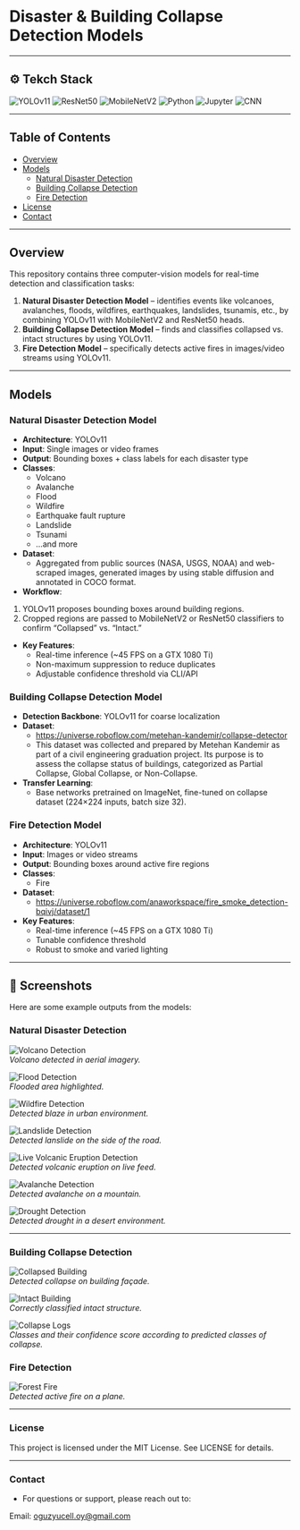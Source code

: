 # Disaster & Building Collapse Detection Models

---


## ⚙️ Tekch Stack

![YOLOv11](https://img.shields.io/badge/YOLOv11-EE4C2C?style=for-the-badge&logo=pytorch&logoColor=white)
![ResNet50](https://img.shields.io/badge/ResNet50-D00000?style=for-the-badge&logo=keras&logoColor=white)
![MobileNetV2](https://img.shields.io/badge/MobileNetV2-FF6F00?style=for-the-badge&logo=tensorflow&logoColor=white)
![Python](https://img.shields.io/badge/Python-3776AB?style=for-the-badge&logo=python&logoColor=white)
![Jupyter](https://img.shields.io/badge/Jupyter-F37626?style=for-the-badge&logo=jupyter&logoColor=white)
![CNN](https://img.shields.io/badge/CNN-FF6F00?style=for-the-badge&logo=tensorflow&logoColor=white)

---

## Table of Contents
- [Overview](#overview)
- [Models](#models)  
  - [Natural Disaster Detection](#natural-disaster-detection-model)  
  - [Building Collapse Detection](#building-collapse-detection-model)  
  - [Fire Detection](#fire-detection-model)  
- [License](#license)
- [Contact](#contact)

---

## Overview
This repository contains three computer-vision models for real-time detection and classification tasks:

1. **Natural Disaster Detection Model** – identifies events like volcanoes, avalanches, floods, wildfires, earthquakes, landslides, tsunamis, etc., by combining YOLOv11 with MobileNetV2 and ResNet50 heads.    
2. **Building Collapse Detection Model** – finds and classifies collapsed vs. intact structures by using YOLOv11.
3. **Fire Detection Model** – specifically detects active fires in images/video streams using YOLOv11.

---

## Models

### Natural Disaster Detection Model
- **Architecture**: YOLOv11  
- **Input**: Single images or video frames  
- **Output**: Bounding boxes + class labels for each disaster type  
- **Classes**:  
  - Volcano  
  - Avalanche  
  - Flood  
  - Wildfire  
  - Earthquake fault rupture  
  - Landslide  
  - Tsunami  
  - …and more  
- **Dataset**:  
  - Aggregated from public sources (NASA, USGS, NOAA) and web-scraped images, generated images by using stable diffusion and annotated in COCO format.
 - **Workflow**:  
  1. YOLOv11 proposes bounding boxes around building regions.  
  2. Cropped regions are passed to MobileNetV2 or ResNet50 classifiers to confirm “Collapsed” vs. “Intact.”
- **Key Features**:  
  - Real-time inference (~45 FPS on a GTX 1080 Ti)  
  - Non-maximum suppression to reduce duplicates  
  - Adjustable confidence threshold via CLI/API  

### Building Collapse Detection Model
- **Detection Backbone**: YOLOv11 for coarse localization     
- **Dataset**:  
  - https://universe.roboflow.com/metehan-kandemir/collapse-detector
  - This dataset was collected and prepared by Metehan Kandemir as part of a civil engineering graduation project. Its purpose is to assess the collapse status of buildings, categorized as Partial Collapse,    Global Collapse, or Non-Collapse.
- **Transfer Learning**:  
  - Base networks pretrained on ImageNet, fine-tuned on collapse dataset (224×224 inputs, batch size 32).

### Fire Detection Model
- **Architecture**: YOLOv11  
- **Input**: Images or video streams  
- **Output**: Bounding boxes around active fire regions  
- **Classes**:  
  - Fire  
- **Dataset**:  
  - https://universe.roboflow.com/anaworkspace/fire_smoke_detection-bqivj/dataset/1
- **Key Features**:  
  - Real-time inference (~45 FPS on a GTX 1080 Ti)  
  - Tunable confidence threshold  
  - Robust to smoke and varied lighting  

---

## 📸 Screenshots

Here are some example outputs from the models:

### Natural Disaster Detection
![Volcano Detection](screenshots/volcano.png)  
*Volcano detected in aerial imagery.*

![Flood Detection](screenshots/flood.png)  
*Flooded area highlighted.*

![Wildfire Detection](screenshots/wildfire.png)  
*Detected blaze in urban environment.*

![Landslide Detection](screenshots/landslide.png)  
*Detected lanslide on the side of the road.*

![Live Volcanic Eruption Detection](screenshots/volcano3.png)  
*Detected volcanic eruption on live feed.*

![Avalanche Detection](screenshots/avalanche.png)  
*Detected avalanche on a mountain.*

![Drought Detection](screenshots/wildfire.png)  
*Detected drought in a desert environment.*

--- 

### Building Collapse Detection
![Collapsed Building](screenshots/collapse.png)  
*Detected collapse on building façade.*

![Intact Building](screenshots/collapse1.png)  
*Correctly classified intact structure.*

![Collapse Logs](screenshots/collapselog.png)  
*Classes and their confidence score according to predicted classes of collapse.*


### Fire Detection
![Forest Fire](screenshots/fire.png)  
*Detected active fire on a plane.*

---

### License

This project is licensed under the MIT License. See LICENSE for details.

---

### Contact
- For questions or support, please reach out to:

Email: oguzyucell.oy@gmail.com







